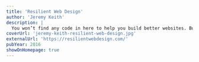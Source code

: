 ```yaml
---
title: 'Resilient Web Design'
author: 'Jeremy Keith'
description: |
  You won’t find any code in here to help you build better websites. But you will find ideas and approaches. Ideas are more resilient than code. I’ve tried to combine the most resilient ideas from the history of web design into an approach for building the websites of the future.
coverUrl: 'jeremy-keith-resilient-web-design.jpg'
externalUrl: 'https://resilientwebdesign.com/'
pubYear: 2016
showOnHomepage: true
---
```

